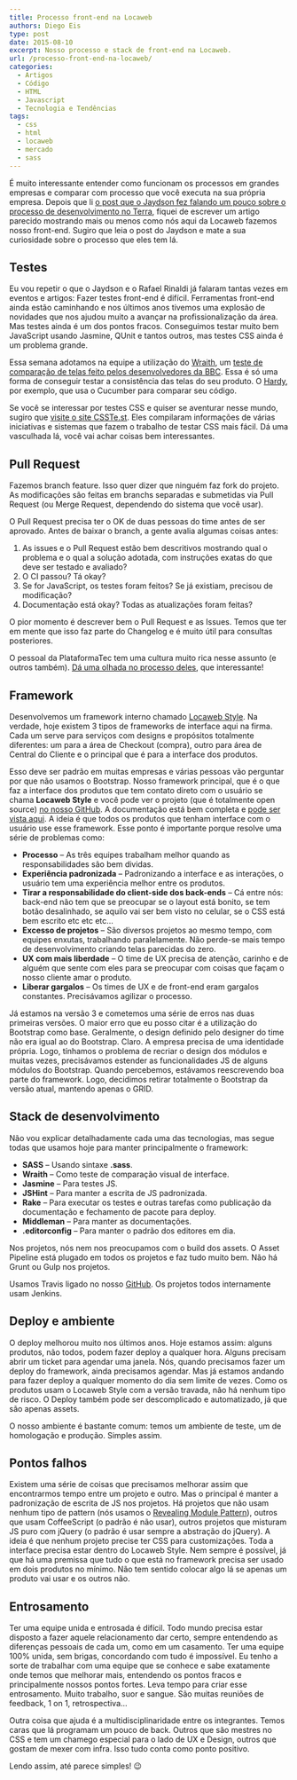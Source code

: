 ```yaml
---
title: Processo front-end na Locaweb
authors: Diego Eis
type: post
date: 2015-08-10
excerpt: Nosso processo e stack de front-end na Locaweb.
url: /processo-front-end-na-locaweb/
categories:
  - Artigos
  - Código
  - HTML
  - Javascript
  - Tecnologia e Tendências
tags:
  - css
  - html
  - locaweb
  - mercado
  - sass
---
```

É muito interessante entender como funcionam os processos em grandes empresas e comparar com processo que você executa na sua própria empresa. Depois que li [o post que o Jaydson fez falando um pouco sobre o processo de desenvolvimento no Terra][1], fiquei de escrever um artigo parecido mostrando mais ou menos como nós aqui da Locaweb fazemos nosso front-end. Sugiro que leia o post do Jaydson e mate a sua curiosidade sobre o processo que eles tem lá.

## Testes

Eu vou repetir o que o Jaydson e o Rafael Rinaldi já falaram tantas vezes em eventos e artigos: Fazer testes front-end é difícil. Ferramentas front-end ainda estão caminhando e nos últimos anos tivemos uma explosão de novidades que nos ajudou muito a avançar na profissionalização da área. Mas testes ainda é um dos pontos fracos. Conseguimos testar muito bem JavaScript usando Jasmine, QUnit e tantos outros, mas testes CSS ainda é um problema grande.

Essa semana adotamos na equipe a utilização do [Wraith][2], um [teste de comparação de telas feito pelos desenvolvedores da BBC][3]. Essa é só uma forma de conseguir testar a consistência das telas do seu produto. O [Hardy][4], por exemplo, que usa o Cucumber para comparar seu código.

Se você se interessar por testes CSS e quiser se aventurar nesse mundo, sugiro que [visite o site CSSTe.st][5]. Eles compilaram informações de várias iniciativas e sistemas que fazem o trabalho de testar CSS mais fácil. Dá uma vasculhada lá, você vai achar coisas bem interessantes.

## Pull Request

Fazemos branch feature. Isso quer dizer que ninguém faz fork do projeto. As modificações são feitas em branchs separadas e submetidas via Pull Request (ou Merge Request, dependendo do sistema que você usar).

O Pull Request precisa ter o OK de duas pessoas do time antes de ser aprovado. Antes de baixar o branch, a gente avalia algumas coisas antes: 

  1. As issues e o Pull Request estão bem descritivos mostrando qual o problema e o qual a solução adotada, com instruções exatas do que deve ser testado e avaliado?
  2. O CI passou? Tá okay?
  3. Se for JavaScript, os testes foram feitos? Se já existiam, precisou de modificação?
  4. Documentação está okay? Todas as atualizações foram feitas?

O pior momento é descrever bem o Pull Request e as Issues. Temos que ter em mente que isso faz parte do Changelog e é muito útil para consultas posteriores.

O pessoal da PlataformaTec tem uma cultura muito rica nesse assunto (e outros também). [Dá uma olhada no processo deles][6], que interessante!

## Framework

Desenvolvemos um framework interno chamado [Locaweb Style][7]. Na verdade, hoje existem 3 tipos de frameworks de interface aqui na firma. Cada um serve para serviços com designs e propósitos totalmente diferentes: um para a área de Checkout (compra), outro para área de Central do Cliente e o principal que é para a interface dos produtos. 

Esso deve ser padrão em muitas empresas e várias pessoas vão perguntar por que não usamos o Bootstrap. Nosso framework principal, que é o que faz a interface dos produtos que tem contato direto com o usuário se chama **Locaweb Style** e você pode ver o projeto (que é totalmente open source) [no nosso GitHub][8]. A documentação está bem completa e [pode ser vista aqui][7]. A ideia é que todos os produtos que tenham interface com o usuário use esse framework. Esse ponto é importante porque resolve uma série de problemas como:

  * **Processo** &#8211; As três equipes trabalham melhor quando as responsabilidades são bem dividas.
  * **Experiência padronizada** &#8211; Padronizando a interface e as interações, o usuário tem uma experiência melhor entre os produtos.
  * **Tirar a responsabilidade do client-side dos back-ends** &#8211; Cá entre nós: back-end não tem que se preocupar se o layout está bonito, se tem botão desalinhado, se aquilo vai ser bem visto no celular, se o CSS está bem escrito etc etc etc…
  * **Excesso de projetos** &#8211; São diversos projetos ao mesmo tempo, com equipes enxutas, trabalhando paralelamente. Não perde-se mais tempo de desenvolvimento criando telas parecidas do zero.
  * **UX com mais liberdade** &#8211; O time de UX precisa de atenção, carinho e de alguém que sente com eles para se preocupar com coisas que façam o nosso cliente amar o produto.
  * **Liberar gargalos** &#8211; Os times de UX e de front-end eram gargalos constantes. Precisávamos agilizar o processo.

Já estamos na versão 3 e cometemos uma série de erros nas duas primeiras versões. O maior erro que eu posso citar é a utilização do Bootstrap como base. Geralmente, o design definido pelo designer do time não era igual ao do Bootstrap. Claro. A empresa precisa de uma identidade própria. Logo, tínhamos o problema de recriar o design dos módulos e muitas vezes, precisávamos estender as funcionalidades JS de alguns módulos do Bootstrap. Quando percebemos, estávamos reescrevendo boa parte do framework. Logo, decidimos retirar totalmente o Bootstrap da versão atual, mantendo apenas o GRID.

## Stack de desenvolvimento

Não vou explicar detalhadamente cada uma das tecnologias, mas segue todas que usamos hoje para manter principalmente o framework:

  * **SASS** &#8211; Usando sintaxe **.sass**.
  * **Wraith** &#8211; Como teste de comparação visual de interface.
  * **Jasmine** &#8211; Para testes JS.
  * **JSHint** &#8211; Para manter a escrita de JS padronizada.
  * **Rake** &#8211; Para executar os testes e outras tarefas como publicação da documentação e fechamento de pacote para deploy.
  * **Middleman** &#8211; Para manter as documentações.
  * **.editorconfig** &#8211; Para manter o padrão dos editores em dia.

Nos projetos, nós nem nos preocupamos com o build dos assets. O Asset Pipeline está plugado em todos os projetos e faz tudo muito bem. Não há Grunt ou Gulp nos projetos.

Usamos Travis ligado no nosso [GitHub][9]. Os projetos todos internamente usam Jenkins.

## Deploy e ambiente

O deploy melhorou muito nos últimos anos. Hoje estamos assim: alguns produtos, não todos, podem fazer deploy a qualquer hora. Alguns precisam abrir um ticket para agendar uma janela. Nós, quando precisamos fazer um deploy do framework, ainda precisamos agendar. Mas já estamos andando para fazer deploy a qualquer momento do dia sem limite de vezes. Como os produtos usam o Locaweb Style com a versão travada, não há nenhum tipo de risco. O Deploy também pode ser descomplicado e automatizado, já que são apenas assets.

O nosso ambiente é bastante comum: temos um ambiente de teste, um de homologação e produção. Simples assim.

## Pontos falhos

Existem uma série de coisas que precisamos melhorar assim que encontrarmos tempo entre um projeto e outro. Mas o principal é manter a padronização de escrita de JS nos projetos. Há projetos que não usam nenhum tipo de pattern (nós usamos o [Revealing Module Pattern][10]), outros que usam CoffeeScript (o padrão é não usar), outros projetos que misturam JS puro com jQuery (o padrão é usar sempre a abstração do jQuery). A ideia é que nenhum projeto precise ter CSS para customizações. Toda a interface precisa estar dentro do Locaweb Style. Nem sempre é possível, já que há uma premissa que tudo o que está no framework precisa ser usado em dois produtos no mínimo. Não tem sentido colocar algo lá se apenas um produto vai usar e os outros não.

## Entrosamento

Ter uma equipe unida e entrosada é difícil. Todo mundo precisa estar disposto a fazer aquele relacionamento dar certo, sempre entendendo as diferenças pessoais de cada um, como em um casamento. Ter uma equipe 100% unida, sem brigas, concordando com tudo é impossível. Eu tenho a sorte de trabalhar com uma equipe que se conhece e sabe exatamente onde temos que melhorar mais, entendendo os pontos fracos e principalmente nossos pontos fortes. Leva tempo para criar esse entrosamento. Muito trabalho, suor e sangue. São muitas reuniões de feedback, 1 on 1, retrospectiva&#8230; 

Outra coisa que ajuda é a multidisciplinaridade entre os integrantes. Temos caras que lá programam um pouco de back. Outros que são mestres no CSS e tem um chamego especial para o lado de UX e Design, outros que gostam de mexer com infra. Isso tudo conta como ponto positivo. 

Lendo assim, até parece simples! 😉

 [1]: https://jaydson.org/processo-front-end-no-terra/
 [2]: https://github.com/BBC-News/wraith
 [3]: https://bbc-news.github.io/wraith/
 [4]: https://hardy.io
 [5]: https://csste.st
 [6]: https://guidelines.plataformatec.com.br/pull-requests.html
 [7]: https://opensource.locaweb.com.br/locawebstyle/
 [8]: https://github.com/locaweb/locawebstyle/
 [9]: https://github.com/locaweb/
 [10]: https://addyosmani.com/resources/essentialjsdesignpatterns/book/#revealingmodulepatternjavascript
